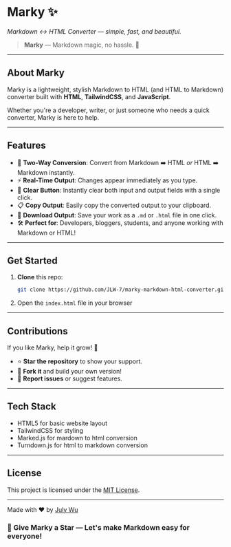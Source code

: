 # Marky ✨  
*Markdown ↔ HTML Converter — simple, fast, and beautiful.*

> **Marky** — Markdown magic, no hassle. 🚀

---

## About Marky

Marky is a lightweight, stylish Markdown to HTML (and HTML to Markdown) converter built with **HTML**, **TailwindCSS**, and **JavaScript**.

Whether you're a developer, writer, or just someone who needs a quick converter, Marky is here to help.

---

## Features

- 🔄 **Two-Way Conversion**: Convert from Markdown ➡️ HTML *or* HTML ➡️ Markdown instantly.
- ⚡ **Real-Time Output**: Changes appear immediately as you type.
- 🧹 **Clear Button**: Instantly clear both input and output fields with a single click.
- 📋 **Copy Output**: Easily copy the converted output to your clipboard.
- 💾 **Download Output**: Save your work as a `.md` or `.html` file in one click.
- 🛠️ **Perfect for**: Developers, bloggers, students, and anyone working with Markdown or HTML!

---

## Get Started

1. **Clone** this repo:
   ```bash
   git clone https://github.com/JLW-7/marky-markdown-html-converter.git
   ```
2. Open the `index.html` file in your browser

___

## Contributions

If you like Marky, help it grow! 🌱

- ⭐ **Star the repository** to show your support.
- 🍴 **Fork it** and build your own version!
- 🐛 **Report issues** or suggest features.

---

## Tech Stack

- HTML5 for basic website layout
- TailwindCSS for styling
- Marked.js for mardown to html conversion
- Turndown.js for html to markdown conversion

---

## License

This project is licensed under the [MIT License](LICENSE).

---

Made with ❤️ by [July Wu](https://github.com/JLW-7)

### 🌟 Give Marky a Star — Let's make Markdown easy for everyone!
